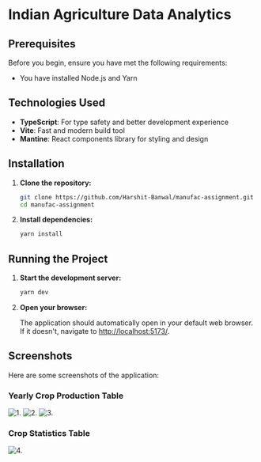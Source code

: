 # Indian Agriculture Data Analytics

## Prerequisites

Before you begin, ensure you have met the following requirements:

- You have installed Node.js and Yarn

## Technologies Used

- **TypeScript**: For type safety and better development experience
- **Vite**: Fast and modern build tool
- **Mantine**: React components library for styling and design

## Installation

1. **Clone the repository:**

   ```bash
   git clone https://github.com/Harshit-Banwal/manufac-assignment.git
   cd manufac-assignment
   ```

2. **Install dependencies:**

   ```bash
   yarn install
   ```

## Running the Project

1. **Start the development server:**

   ```bash
   yarn dev
   ```

2. **Open your browser:**

   The application should automatically open in your default web browser. If it doesn't, navigate to [http://localhost:5173/](http://localhost:5173/).

## Screenshots

Here are some screenshots of the application:

### Yearly Crop Production Table

![1. ](src/assets/images/Screenshot1.jpg)
![2. ](src/assets/images/Screenshot2.jpg)
![3. ](src/assets/images/Screenshot3.jpg)

### Crop Statistics Table

![4. ](src/assets/images/Screenshot4.jpg)
